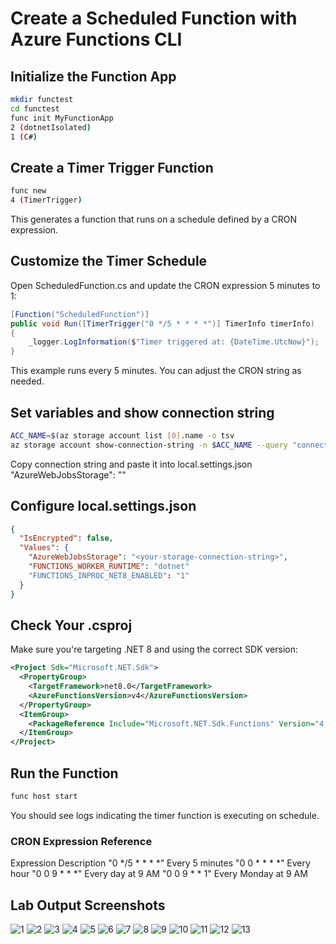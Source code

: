 # Create a Scheduled Function with Azure Functions CLI

## Initialize the Function App
```bash
mkdir functest
cd functest
func init MyFunctionApp 
2 (dotnetIsolated)
1 (C#) 
```

## Create a Timer Trigger Function
```bash
func new 
4 (TimerTrigger)
```
This generates a function that runs on a schedule defined by a CRON expression.

## Customize the Timer Schedule
Open ScheduledFunction.cs and update the CRON expression 5 minutes to 1:

```csharp
[Function("ScheduledFunction")]
public void Run([TimerTrigger("0 */5 * * * *")] TimerInfo timerInfo)
{
    _logger.LogInformation($"Timer triggered at: {DateTime.UtcNow}");
}
```
This example runs every 5 minutes. You can adjust the CRON string as needed.

## Set variables and show connection string

```bash
ACC_NAME=$(az storage account list [0].name -o tsv
az storage account show-connection-string -n $ACC_NAME --query "connectionString" -o tsv
```
Copy connection string and paste it into local.settings.json "AzureWebJobsStorage": "<your-storage-connection-string>"

## Configure local.settings.json
```json
{
  "IsEncrypted": false,
  "Values": {
    "AzureWebJobsStorage": "<your-storage-connection-string>",
    "FUNCTIONS_WORKER_RUNTIME": "dotnet"
    "FUNCTIONS_INPROC_NET8_ENABLED": "1"
  }
}
```

## Check Your .csproj
Make sure you're targeting .NET 8 and using the correct SDK version:

```xml
<Project Sdk="Microsoft.NET.Sdk">
  <PropertyGroup>
    <TargetFramework>net8.0</TargetFramework>
    <AzureFunctionsVersion>v4</AzureFunctionsVersion>
  </PropertyGroup>
  <ItemGroup>
    <PackageReference Include="Microsoft.NET.Sdk.Functions" Version="4.5.0" />
  </ItemGroup>
</Project>
```

## Run the Function 
```bash
func host start
```
You should see logs indicating the timer function is executing on schedule.

### CRON Expression Reference
Expression	Description
"0 */5 * * * *"	Every 5 minutes
"0 0 * * * *"	Every hour
"0 0 9 * * *"	Every day at 9 AM
"0 0 9 * * 1"	Every Monday at 9 AM

## Lab Output Screenshots

![1](https://github.com/user-attachments/assets/076dc99e-bba5-48c1-8363-49b9807cca2c)
![2](https://github.com/user-attachments/assets/7c1f6110-38ed-4ed9-a7c9-f9e55e8dc2b8)
![3](https://github.com/user-attachments/assets/b1aa7d63-25a7-477f-b38c-016b230bf58c)
![4](https://github.com/user-attachments/assets/3ba293ce-eea3-49ff-9ced-4391cfbda42f)
![5](https://github.com/user-attachments/assets/f7be1bbc-417c-4ff8-abfb-b408aa4064a5)
![6](https://github.com/user-attachments/assets/6aa4d5e4-985b-41bb-8b45-76664c219534)
![7](https://github.com/user-attachments/assets/735eddd0-350d-42b5-9ee2-302acee40d4d)
![8](https://github.com/user-attachments/assets/8330190b-e045-4a32-a286-dd205486cc49)
![9](https://github.com/user-attachments/assets/76badb09-3d02-43b5-8d3c-5e3407eb6bdf)
![10](https://github.com/user-attachments/assets/f84f2083-08ea-4a49-bee9-40460e5cf7c0)
![11](https://github.com/user-attachments/assets/dedaddd0-23fc-4fab-bbc0-ca1664eb0a80)
![12](https://github.com/user-attachments/assets/5a0328b0-389b-454b-af4d-c8ba8065f682)
![13](https://github.com/user-attachments/assets/02606330-72d0-4200-87ba-c86ceb789137)
